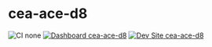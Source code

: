 # cea-ace-d8

![CI none](https://img.shields.io/badge/ci-none-orange.svg)
[![Dashboard cea-ace-d8](https://img.shields.io/badge/dashboard-cea_ace_d8-yellow.svg)](https://dashboard.pantheon.io/sites/9e8d29f1-4bc4-4479-9e2b-66d9734e555b#dev/code)
[![Dev Site cea-ace-d8](https://img.shields.io/badge/site-cea_ace_d8-blue.svg)](http://dev-cea-ace-d8.pantheonsite.io/)